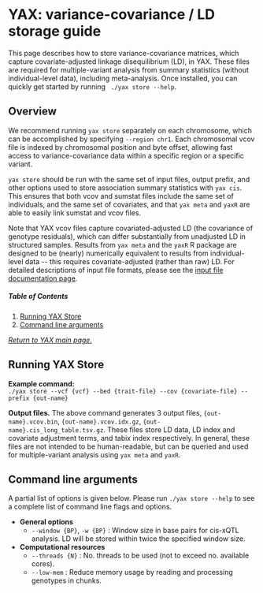 

# YAX: variance-covariance / LD storage guide
This page describes how to store variance-covariance matrices, which capture covariate-adjusted linkage disequilibrium (LD), in YAX. These files are required for multiple-variant analysis from summary statistics (without individual-level data), including meta-analysis.  Once installed, you can quickly get started by running ` ./yax store --help`. <br />

## Overview
We recommend running `yax store` separately on each chromosome, which can be accomplished by specifying `--region chr1`.  Each chromosomal vcov file is indexed by chromosomal position and byte offset, allowing fast access to variance-covariance data within a specific region or a specific variant.<br />

`yax store` should be run with the same set of input files, output prefix, and other options used to store association summary statistics with `yax cis`.  This ensures that both vcov and sumstat files include the same set of individuals, and the same set of covariates, and that `yax meta` and `yaxR` are able to easily link sumstat and vcov files.  <br />

Note that YAX vcov files capture covariated-adjusted LD (the covariance of genotype residuals), which can differ substantially from unadjusted LD in structured samples.  Results from `yax meta` and the `yaxR` R package are designed to be (nearly) numerically equivalent to results from individual-level data -- this requires covariate-adjusted (rather than raw) LD.  For detailed descriptions of input file formats, please see the [input file documentation page](/yax/doc/input_files/). <br />

##### Table of Contents  

 1. [Running YAX Store](#running-yax-store)
 2. [Command line arguments](#command-line-arguments)

 [*Return to YAX main page.*](/yax/)

## Running YAX Store
**Example command:** <br />
 `./yax store --vcf {vcf} --bed {trait-file} --cov {covariate-file} --prefix {out-name}` <br />

 **Output files.** The above command generates 3 output files, `{out-name}.vcov.bin`, `{out-name}.vcov.idx.gz`, `{out-name}.cis_long_table.tsv.gz`.  These files store LD data, LD index and covariate adjustment terms, and tabix index respectively. In general, these files are not intended to be human-readable, but can be queried and used for multiple-variant analysis using `yax meta` and `yaxR`. <br />

## Command line arguments
A partial list of options is given below.  Please run `./yax store --help` to see a complete list of command line flags and options. 
 - **General options**
	  - `--window {BP}`, `-w {BP}` : Window size in base pairs for cis-xQTL analysis.  LD will be stored within twice the specified window size. 
 - **Computational resources** 
	 - `--threads {N}` : No. threads to be used (not to exceed no. available cores).
	 - `--low-mem` : Reduce memory usage by reading and processing genotypes in chunks.  

